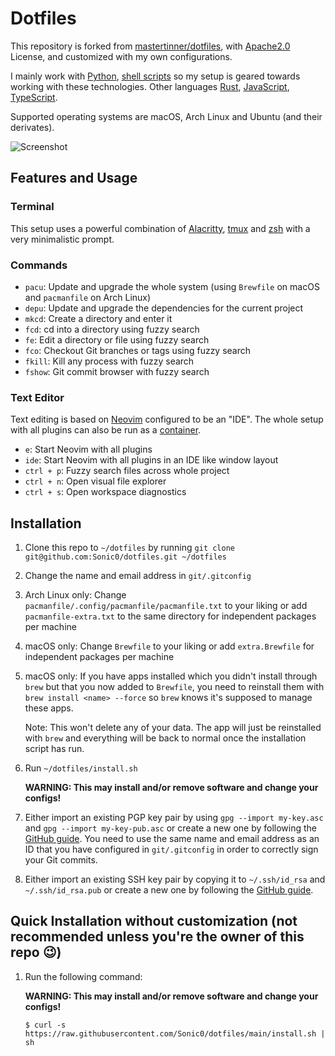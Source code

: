 # Dotfiles

This repository is forked from [mastertinner/dotfiles](https://github.com/mastertinner/dotfiles), with [Apache2.0](https://github.com/mastertinner/dotfiles/blob/main/LICENSE) License, and customized with my own configurations.

I mainly work with [Python](https://python.org), [shell scripts](https://en.wikipedia.org/wiki/Shell_script) so my setup is geared towards working with these technologies.
Other languages  [Rust](https://www.rust-lang.org), [JavaScript](https://en.wikipedia.org/wiki/JavaScript), [TypeScript](https://www.typescriptlang.org).

Supported operating systems are macOS, Arch Linux and Ubuntu (and their derivates).

![Screenshot](https://i.ibb.co/p0m5YHR/screenshot-2021-08-20-09-13-58.png)

## Features and Usage

### Terminal

This setup uses a powerful combination of [Alacritty](https://github.com/jwilm/alacritty), [tmux](https://github.com/tmux/tmux) and [zsh](https://www.zsh.org/) with a very minimalistic prompt.

### Commands

- `pacu`: Update and upgrade the whole system (using `Brewfile` on macOS and `pacmanfile` on Arch Linux)
- `depu`: Update and upgrade the dependencies for the current project
- `mkcd`: Create a directory and enter it
- `fcd`: cd into a directory using fuzzy search
- `fe`: Edit a directory or file using fuzzy search
- `fco`: Checkout Git branches or tags using fuzzy search
- `fkill`: Kill any process with fuzzy search
- `fshow`: Git commit browser with fuzzy search

### Text Editor

Text editing is based on [Neovim](https://neovim.io/) configured to be an "IDE". The whole setup with all plugins can also be run as a [container](https://github.com/mastertinner/vide).

- `e`: Start Neovim with all plugins
- `ide`: Start Neovim with all plugins in an IDE like window layout
- `ctrl + p`: Fuzzy search files across whole project
- `ctrl + n`: Open visual file explorer
- `ctrl + s`: Open workspace diagnostics

## Installation

1. Clone this repo to `~/dotfiles` by running `git clone git@github.com:Sonic0/dotfiles.git ~/dotfiles`
1. Change the name and email address in `git/.gitconfig`
1. Arch Linux only: Change `pacmanfile/.config/pacmanfile/pacmanfile.txt` to your liking or add `pacmanfile-extra.txt` to the same directory for independent packages per machine
1. macOS only: Change `Brewfile` to your liking or add `extra.Brewfile` for independent packages per machine
1. macOS only: If you have apps installed which you didn't install through `brew` but that you now added to `Brewfile`, you need to reinstall them with `brew install <name> --force` so `brew` knows it's supposed to manage these apps.

   Note: This won't delete any of your data. The app will just be reinstalled with `brew` and everything will be back to normal once the installation script has run.

1. Run `~/dotfiles/install.sh`

   **WARNING: This may install and/or remove software and change your configs!**

1. Either import an existing PGP key pair by using `gpg --import my-key.asc` and `gpg --import my-key-pub.asc` or create a new one by following the [GitHub guide](https://help.github.com/en/articles/generating-a-new-gpg-key). You need to use the same name and email address as an ID that you have configured in `git/.gitconfig` in order to correctly sign your Git commits.
1. Either import an existing SSH key pair by copying it to `~/.ssh/id_rsa` and `~/.ssh/id_rsa.pub` or create a new one by following the [GitHub guide](https://help.github.com/en/articles/generating-a-new-ssh-key-and-adding-it-to-the-ssh-agent).

## Quick Installation without customization (not recommended unless you're the owner of this repo :wink:)

1.  Run the following command:

    **WARNING: This may install and/or remove software and change your configs!**

    ```shell
    $ curl -s https://raw.githubusercontent.com/Sonic0/dotfiles/main/install.sh | sh
    ```
